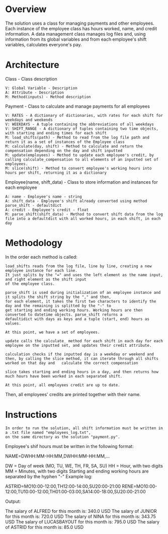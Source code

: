 <h1>Overview</h1>
The solution uses a class for managing payments and other employees. 
Each instance of the employee class has hours worked, name, and credit information.
A data management class manages log files and, using information from its global variables
and from each employee's shift variables, calculates everyone's pay.


<h1>Architecture</h1>

Class - Class description

    V: Global Variable - Description
    A: Attribute - Description
    M: Method(inputs) - Method description

Payment - Class to calculate and manage payments for all employees

    V: RATES - A dictionary of dictionaries, with rates for each shift for weekdays and weekends
    V: WEEKDAYS - A tuple containing the abbreviations of all weekdays
    V: SHIFT_RANGE - A dictionary of tuples containing two time objects, with starting and ending times for each shift
    M: load_shifts(path) - Method to read from the log file path and return it as a set of instances of the Employee class
    M: calculate(day, shift) - Method to calculate and return the compensation depending on the day and shift inputted
    M: update(employees) - Method to update each employee's credit, by calling calculate_compensation to all elements of an inputted set of employees.
    M: slice(shift) - Method to convert employee's working hours into hours per shift, returning it as a dictionary

Employee(name, shift_data) - Class to store information and instances for each employee

    A: name - Employee's name - string
    A: shift_data - Employee's shift already converted using method parse_shift - defaultdict
    A: credit - Employee's credit - float
    M: parse_shift(shift_data) - Method to convert shift data from the log file into a defaultdict with all worked hours, in each shift, in each day

<h1>Methodology</h1>

In the order each method is called:

    load_shifts reads from the log file, line by line, creating a new employee instance for each line. 
    It just splits by the "=" and uses the left element as the name input, and right element as the shift input
    of the employee class.
    
    parse_shift is used during initialization of an employee instance and it splits the shift string by the "," and then,
    for each element, it takes the first two characters to identify the day and the remaining is splitted by the "-" to
    get starting and ending working hours. Working hours are then converted to datetime objects. parse_shift returns a 
    defaultidict with days as keys and a tuple (start, end) hours as values.

    At this point, we have a set of employees.
    
    update calls the calculate_ method for each shift in each day for each employee on the inputted set, and updates their credit attribute.
    
    calculation checks if the inputted day is a weekday or weekend and then, by calling the slice method, it can iterate through all shifts worked on that day and   calculate the correct compensation
    
    slice takes starting and ending hours in a day, and then returns how much hours have been worked in each separated shift.
    
    At this point, all employees credit are up to date.

Then, all employees' credits are printed together with their name.

<h1>Instructions</h1> 

    In order to run the solution, all shift information must be written in a .txt file named "employees_log.txt",
    on the same directory as the solution "payment.py".

Employee's shif hours must be written in the following format:

NAME=DWHH:MM-HH:MM,DWHH:MM-HH:MM,...

DW = Day of week (MO, TU, WE, TH, FR, SA, SU)
HH = Hour, with two digits
MM = Minutes, with two digits
Starting and ending working hours are separated by the hyphen "-"
Example log:

ASTRID=MO10:00-12:00,TH12:00-14:00,SU20:00-21:00 RENE=MO10:00-12:00,TU10:00-12:00,TH01:00-03:00,SA14:00-18:00,SU20:00-21:00

Output:

The salary of ALFRED for this month is: 340.0 USD
The salary of JUNIOR for this month is: 720.0 USD
The salary of NINA for this month is: 343.75 USD
The salary of LUCASBAYOUT for this month is: 795.0 USD
The salary of ASTRID for this month is: 85.0 USD
